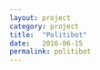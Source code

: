 ```yaml
---
layout: project
category: project
title:  "Politibot"
date:   2016-06-15
permalink: politibot
---
```

